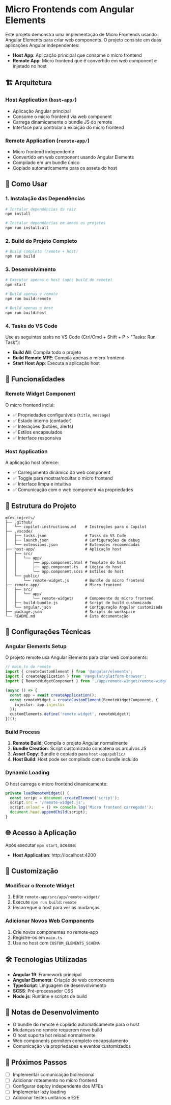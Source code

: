 # Micro Frontends com Angular Elements

Este projeto demonstra uma implementação de Micro Frontends usando Angular Elements para criar web components. O projeto consiste em duas aplicações Angular independentes:

- **Host App**: Aplicação principal que consome o micro frontend
- **Remote App**: Micro frontend que é convertido em web component e injetado no host

## 🏗️ Arquitetura

### Host Application (`host-app/`)
- Aplicação Angular principal
- Consome o micro frontend via web component
- Carrega dinamicamente o bundle JS do remote
- Interface para controlar a exibição do micro frontend

### Remote Application (`remote-app/`)
- Micro frontend independente
- Convertido em web component usando Angular Elements
- Compilado em um bundle único
- Copiado automaticamente para os assets do host

## 🚀 Como Usar

### 1. Instalação das Dependências
```bash
# Instalar dependências da raiz
npm install

# Instalar dependências em ambos os projetos
npm run install:all
```

### 2. Build do Projeto Completo
```bash
# Build completo (remote + host)
npm run build
```

### 3. Desenvolvimento
```bash
# Executar apenas o host (após build do remote)
npm start

# Build apenas o remote
npm run build:remote

# Build apenas o host  
npm run build:host
```

### 4. Tasks do VS Code
Use as seguintes tasks no VS Code (Ctrl/Cmd + Shift + P > "Tasks: Run Task"):
- **Build All**: Compila todo o projeto
- **Build Remote MFE**: Compila apenas o micro frontend
- **Start Host App**: Executa a aplicação host

## 🎯 Funcionalidades

### Remote Widget Component
O micro frontend inclui:
- ✅ Propriedades configuráveis (`title`, `message`)
- ✅ Estado interno (contador)
- ✅ Interações (botões, alerts)
- ✅ Estilos encapsulados
- ✅ Interface responsiva

### Host Application
A aplicação host oferece:
- ✅ Carregamento dinâmico do web component
- ✅ Toggle para mostrar/ocultar o micro frontend
- ✅ Interface limpa e intuitiva
- ✅ Comunicação com o web component via propriedades

## 📁 Estrutura do Projeto

```
mfes_injects/
├── .github/
│   └── copilot-instructions.md    # Instruções para o Copilot
├── .vscode/
│   ├── tasks.json                 # Tasks do VS Code
│   ├── launch.json                # Configurações de debug
│   └── extensions.json            # Extensões recomendadas
├── host-app/                      # Aplicação host
│   ├── src/
│   │   └── app/
│   │       ├── app.component.html # Template do host
│   │       ├── app.component.ts   # Lógica do host
│   │       └── app.component.scss # Estilos do host
│   └── public/
│       └── remote-widget.js       # Bundle do micro frontend
├── remote-app/                    # Micro frontend
│   ├── src/
│   │   └── app/
│   │       └── remote-widget/     # Componente do micro frontend
│   ├── build-bundle.js            # Script de build customizado
│   └── angular.json               # Configuração Angular customizada
├── package.json                   # Scripts do workspace
└── README.md                      # Esta documentação
```

## 🔧 Configurações Técnicas

### Angular Elements Setup
O projeto remote usa Angular Elements para criar web components:

```typescript
// main.ts do remote
import { createCustomElement } from '@angular/elements';
import { createApplication } from '@angular/platform-browser';
import { RemoteWidgetComponent } from './app/remote-widget/remote-widget.component';

(async () => {
  const app = await createApplication();
  const remoteWidget = createCustomElement(RemoteWidgetComponent, { 
    injector: app.injector 
  });
  customElements.define('remote-widget', remoteWidget);
})();
```

### Build Process
1. **Remote Build**: Compila o projeto Angular normalmente
2. **Bundle Creation**: Script customizado concatena os arquivos JS
3. **Asset Copy**: Bundle é copiado para `host-app/public/`
4. **Host Build**: Host pode ser compilado com o bundle incluído

### Dynamic Loading
O host carrega o micro frontend dinamicamente:

```typescript
private loadRemoteWidget() {
  const script = document.createElement('script');
  script.src = '/remote-widget.js';
  script.onload = () => console.log('Micro frontend carregado!');
  document.head.appendChild(script);
}
```

## 🌐 Acesso à Aplicação

Após executar `npm start`, acesse:
- **Host Application**: http://localhost:4200

## 🎨 Customização

### Modificar o Remote Widget
1. Edite `remote-app/src/app/remote-widget/`
2. Execute `npm run build:remote`
3. Recarregue o host para ver as mudanças

### Adicionar Novos Web Components
1. Crie novos componentes no remote-app
2. Registre-os em `main.ts`
3. Use no host com `CUSTOM_ELEMENTS_SCHEMA`

## 🛠️ Tecnologias Utilizadas

- **Angular 19**: Framework principal
- **Angular Elements**: Criação de web components
- **TypeScript**: Linguagem de desenvolvimento
- **SCSS**: Pré-processador CSS
- **Node.js**: Runtime e scripts de build

## 📝 Notas de Desenvolvimento

- O bundle do remote é copiado automaticamente para o host
- Mudanças no remote requerem novo build
- O host suporta hot reload normalmente
- Web components permitem completo encapsulamento
- Comunicação via propriedades e eventos customizados

## 🚀 Próximos Passos

- [ ] Implementar comunicação bidirecional
- [ ] Adicionar roteamento no micro frontend
- [ ] Configurar deploy independente dos MFEs
- [ ] Implementar lazy loading
- [ ] Adicionar testes unitários e E2E